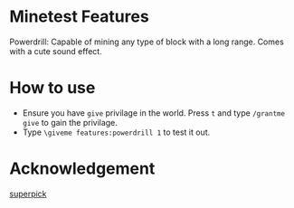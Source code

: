 # Minetest Features
Powerdrill: Capable of mining any type of block with a long range. Comes with a cute sound effect.

# How to use
* Ensure you have `give` privilage in the world. Press `t` and type `/grantme give` to gain the privilage.
* Type `\giveme features:powerdrill 1` to test it out.

# Acknowledgement
[superpick](https://github.com/taikedz/everamzah-superpick)
